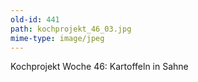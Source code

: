 ```yaml
---
old-id: 441
path: kochprojekt_46_03.jpg
mime-type: image/jpeg
---
```

Kochprojekt Woche 46:
Kartoffeln in Sahne
